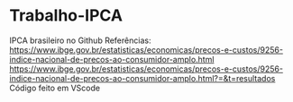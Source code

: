 # Trabalho-IPCA
IPCA brasileiro no Github
Referências:
https://www.ibge.gov.br/estatisticas/economicas/precos-e-custos/9256-indice-nacional-de-precos-ao-consumidor-amplo.html
https://www.ibge.gov.br/estatisticas/economicas/precos-e-custos/9256-indice-nacional-de-precos-ao-consumidor-amplo.html?=&t=resultados
                        Código feito em VScode
